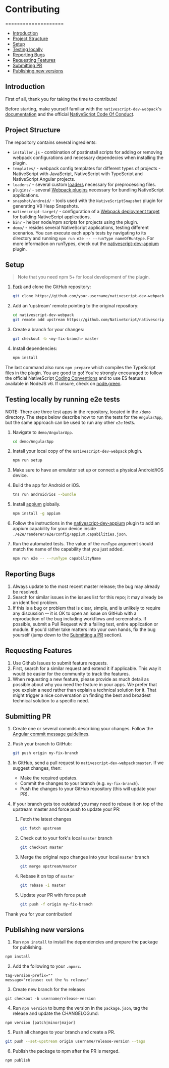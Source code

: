 # Contributing
====================

<!-- TOC depthFrom:2 -->

- [Introduction](#introduction)
- [Project Structure](#project-structure)
- [Setup](#setup)
- [Testing locally](#testing-locally-by-running-e2e-tests)
- [Reporting Bugs](#reporting-bugs)
- [Requesting Features](#requesting-features)
- [Submitting PR](#submitting-pr)
- [Publishing new versions](#publishing-new-versions)

<!-- /TOC -->

## Introduction

First of all, thank you for taking the time to contribute!

Before starting, make yourself familiar with the `nativescript-dev-webpack`'s [documentation](http://docs.nativescript.org/best-practices/bundling-with-webpack) and the official [NativeScript Code Of Conduct]( https://github.com/NativeScript/codeofconduct).

## Project Structure

The repository contains several ingredients:
*   `installer.js` - combination of postinstall scripts for adding or removing webpack configurations and necessary dependecies when installing the plugin.
*   `templates/` - webpack config templates for different types of projects - NativeScript with JavaScript, NativeScript with TypeScript and NativeScript Angular projects.
*   `loaders/` - several custom [loaders](https://webpack.js.org/concepts/loaders/) necessary for preprocessing files.
*   `plugins/` - several [Webpack plugins](https://webpack.js.org/concepts/plugins/) necessary for bundling NativeScript applications.
*   `snapshot/android/` - tools used with the `NativeScriptSnapshot` plugin for generating V8 Heap Snapshots.
*   `nativescript-target/` - configuration of a [Webpack deployment target](https://webpack.js.org/concepts/targets/) for building NativeScript applications.
*   `bin/` - helper node/npm scripts for projects using the plugin.
*   `demo/` - resides several NativeScript applications, testing different scenarios. You can execute each app's tests by navigating to its directory and running `npm run e2e -- --runType nameOfRuntype`. For more information on runTypes, check out the [nativescript-dev-appium](https://github.com/NativeScript/nativescript-dev-appium#custom-appium-capabilities) plugin.

## Setup

> Note that you need npm 5+ for local development of the plugin.
1. [Fork](https://help.github.com/articles/fork-a-repo/) and clone the GitHub repository:
    ```bash
    git clone https://github.com/your-username/nativescript-dev-webpack.git
    ```

2. Add an 'upstream' remote pointing to the original repository:
    ```bash
    cd nativescript-dev-webpack
    git remote add upstream https://github.com/NativeScript/nativescript-dev-webpack.git
    ```

3. Create a branch for your changes:
    ```bash
    git checkout -b <my-fix-branch> master
    ```

4. Install dependencies:
    ```bash
    npm install
    ```

The last command also runs `npm prepare` which compiles the TypeScript files in the plugin. 
You are good to go! You're strongly encouraged to follow the official NativeScript [Coding Conventions](https://github.com/NativeScript/NativeScript/blob/master/CodingConvention.md) and to use ES features available in NodeJS v6. If unsure, check on [node.green](http://node.green/).

## Testing locally by running e2e tests

NOTE: There are three test apps in the repository, located in the `/demo` directory. The steps below describe how to run the tests for the `AngularApp`, but the same approach can be used to run any other `e2e` tests.

1. Navigate to `demo/AngularApp`.
    ``` bash
    cd demo/AngularApp
    ```

2. Install your local copy of the `nativescript-dev-webpack` plugin.
    ```bash
    npm run setup
    ```

3. Make sure to have an emulator set up or connect a physical Android/iOS device.

4. Build the app for Android or iOS.
    ``` bash
    tns run android/ios --bundle
    ```

5. Install [appium](http://appium.io/) globally.
    ``` bash
    npm install -g appium
    ```

6. Follow the instructions in the [nativescript-dev-appium](https://github.com/nativescript/nativescript-dev-appium#custom-appium-capabilities) plugin to add an appium capability for your device inside `./e2e/renderer/e2e/config/appium.capabilities.json`.

7. Run the automated tests. The value of the `runType` argument should match the name of the capability that you just added.
    ``` bash
    npm run e2e -- --runType capabilityName
    ```

## Reporting Bugs

1. Always update to the most recent master release; the bug may already be resolved.
2. Search for similar issues in the issues list for this repo; it may already be an identified problem.
3. If this is a bug or problem that is clear, simple, and is unlikely to require any discussion -- it is OK to open an issue on GitHub with a reproduction of the bug including workflows and screenshots. If possible, submit a Pull Request with a failing test, entire application or module. If you'd rather take matters into your own hands, fix the bug yourself (jump down to the [Submitting a PR](#submitting-pr) section).

## Requesting Features

1. Use Github Issues to submit feature requests.
2. First, search for a similar request and extend it if applicable. This way it would be easier for the community to track the features.
3. When requesting a new feature, please provide as much detail as possible about why you need the feature in your apps. We prefer that you explain a need rather than explain a technical solution for it. That might trigger a nice conversation on finding the best and broadest technical solution to a specific need.

## Submitting PR

1. Create one or several commits describing your changes. Follow the [Angular commit message guidelines](https://docs.google.com/document/d/1QrDFcIiPjSLDn3EL15IJygNPiHORgU1_OOAqWjiDU5Y/edit#heading=h.uyo6cb12dt6w).

2. Push your branch to GitHub:
    ```bash
    git push origin my-fix-branch
    ```

3. In GitHub, send a pull request to `nativescript-dev-webpack:master`. If we suggest changes, then:

    *   Make the required updates.
    *   Commit the changes to your branch (e.g. `my-fix-branch`).
    *   Push the changes to your GitHub repository (this will update your PR).

4. If your branch gets too outdated you may need to rebase it on top of the upstream master and force push to update your PR:

    1. Fetch the latest changes
        ```bash
        git fetch upstream
        ```

    2. Check out to your fork's local `master` branch
        ```bash
        git checkout master
        ```

    3. Merge the original repo changes into your local `master` branch
        ```bash
        git merge upstream/master
        ```

    4. Rebase it on top of `master`
        ```bash
        git rebase -i master
        ```

    5. Update your PR with force push
        ```bash
        git push -f origin my-fix-branch
        ```

Thank you for your contribution!

## Publishing new versions

1. Run `npm install` to install the dependencies and prepare the package for publishing.
```bash
npm install
```

2. Add the following to your `.npmrc`.
```
tag-version-prefix=""
message="release: cut the %s release"
```

3. Create new branch for the release:
```
git checkout -b username/release-version
```

4. Run `npm version` to bump the version in the `package.json`, tag the release and update the CHANGELOG.md:
```
npm version [patch|minor|major]
```

5. Push all changes to your branch and create a PR.
```bash
git push --set-upstream origin username/release-version --tags
```

6. Publish the package to npm after the PR is merged.
```bash
npm publish
```

